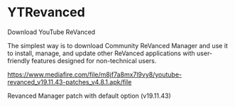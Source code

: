 # YTRevanced
Download YouTube ReVanced

The simplest way is to download Community ReVanced Manager and use it to install, manage, and update other ReVanced applications with user-friendly features designed for non-technical users.

https://www.mediafire.com/file/m8jf7a8mx7l9vy8/youtube-revanced_v19.11.43-patches_v4.8.1.apk/file

Revanced Manager patch with default option (v19.11.43) 
